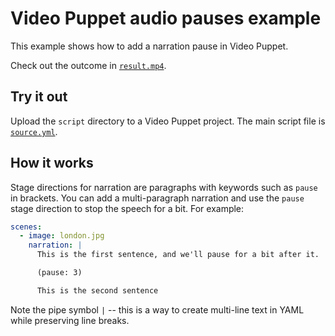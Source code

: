 # Video Puppet audio pauses example

This example shows how to add a narration pause in Video Puppet. 

Check out the outcome in [`result.mp4`](result.mp4).

## Try it out

Upload the `script` directory to a Video Puppet project. The main script file is [`source.yml`](script/source.yml).

## How it works


Stage directions for narration are paragraphs with keywords such as `pause` in brackets. You can add a multi-paragraph narration and use the `pause` stage direction to stop the speech for a bit. For example:

```yml
scenes:
  - image: london.jpg
    narration: |
      This is the first sentence, and we'll pause for a bit after it.

      (pause: 3)

      This is the second sentence
```

Note the pipe symbol `|` -- this is a way to create multi-line text in YAML while preserving line breaks.

